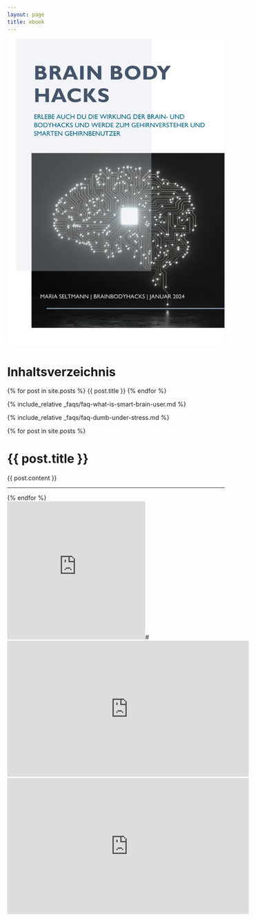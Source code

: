 ```yaml
---
layout: page
title: ebook
---
```

<div id="banner" style="overflow: hidden; display: inline-block;">
   <div class="image" style="max-width: 100%; max-height: 100%;">
       <img src ="assets/images/ebook-title-page.pdf" align="center">
   </div>
</div>
    
# Inhaltsverzeichnis
 {% for post in site.posts %}
      {{ post.title }}
 {% endfor %}

{% include_relative _faqs/faq-what-is-smart-brain-user.md %}

{% include_relative _faqs/faq-dumb-under-stress.md %}

<div class="posts">
  {% for post in site.posts %}
  <div class="post">
    <h1 class="post-title">
      {{ post.title }}
    </h1>
      {{ post.content }}
    <hr>
  </div>
  {% endfor %}
</div>


<iframe src="https://onedrive.live.com/embed?resid=F04595E7901D39B9%21116&authkey=!ADI_fBaCgboPC1E" width="320" height="320" frameborder="0" scrolling="no" allowfullscreen></iframe>#


<iframe width="560" height="315" src="https://www.youtube.com/embed/1CHGiid6N9Q?si=O8MQoHvzzGeK13RF" title="YouTube video player" frameborder="0" allow="accelerometer; autoplay; clipboard-write; encrypted-media; gyroscope; picture-in-picture; web-share" allowfullscreen></iframe>



<iframe width="560" height="315" src="https://onedrive.live.com/embed?resid=F04595E7901D39B9%21116&authkey=!ADI_fBaCgboPC1E" title="Marias video" frameborder="0" allow="accelerometer; autoplay; clipboard-write; encrypted-media; gyroscope; picture-in-picture; web-share" allowfullscreen></iframe>
